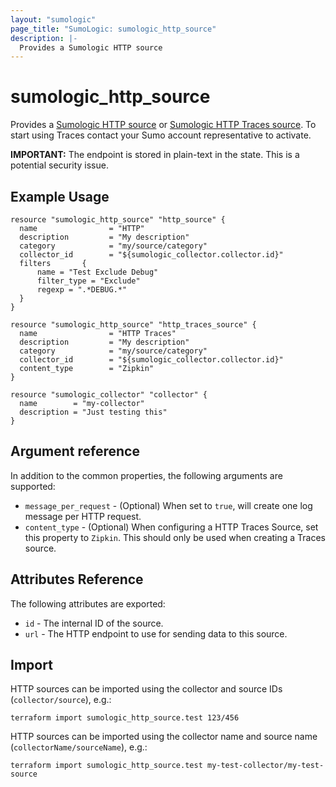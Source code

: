 ```yaml
---
layout: "sumologic"
page_title: "SumoLogic: sumologic_http_source"
description: |-
  Provides a Sumologic HTTP source
---
```


# sumologic_http_source
Provides a [Sumologic HTTP source][1] or [Sumologic HTTP Traces source][2]. To start using Traces contact your Sumo account representative to activate.

__IMPORTANT:__ The endpoint is stored in plain-text in the state. This is a potential security issue.

## Example Usage
```hcl
resource "sumologic_http_source" "http_source" {
  name                = "HTTP"
  description         = "My description"
  category            = "my/source/category"
  collector_id        = "${sumologic_collector.collector.id}"
  filters       {
      name = "Test Exclude Debug"
      filter_type = "Exclude"
      regexp = ".*DEBUG.*"
  }
}

resource "sumologic_http_source" "http_traces_source" {
  name                = "HTTP Traces"
  description         = "My description"
  category            = "my/source/category"
  collector_id        = "${sumologic_collector.collector.id}"
  content_type        = "Zipkin"
}

resource "sumologic_collector" "collector" {
  name        = "my-collector"
  description = "Just testing this"
}
```

## Argument reference

In addition to the common properties, the following arguments are supported:

- `message_per_request` - (Optional) When set to `true`, will create one log message per HTTP request.
- `content_type`        - (Optional) When configuring a HTTP Traces Source, set this property to `Zipkin`. This should only be used when creating a Traces source.


## Attributes Reference
The following attributes are exported:

- `id` - The internal ID of the source.
- `url` - The HTTP endpoint to use for sending data to this source.

## Import
HTTP sources can be imported using the collector and source IDs (`collector/source`), e.g.:

```hcl
terraform import sumologic_http_source.test 123/456
```

HTTP sources can be imported using the collector name and source name (`collectorName/sourceName`), e.g.:

```hcl
terraform import sumologic_http_source.test my-test-collector/my-test-source
```

[1]: https://help.sumologic.com/Send_Data/Sources/02Sources_for_Hosted_Collectors/HTTP_Source
[2]: https://help.sumologic.com/Traces/HTTP_Traces_Source

